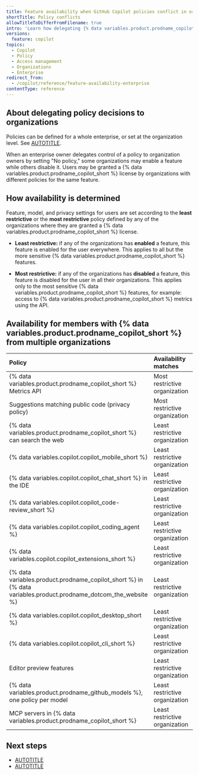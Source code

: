 ```yaml
---
title: Feature availability when GitHub Copilot policies conflict in organizations
shortTitle: Policy conflicts
allowTitleToDifferFromFilename: true
intro: 'Learn how delegating {% data variables.product.prodname_copilot_short %} policy decisions to organizations affects users granted a license by organizations with different policies.'
versions:
  feature: copilot
topics:
  - Copilot
  - Policy
  - Access management
  - Organizations
  - Enterprise
redirect_from:
  - /copilot/reference/feature-availability-enterprise
contentType: reference
---
```


## About delegating policy decisions to organizations

Policies can be defined for a whole enterprise, or set at the organization level. See [AUTOTITLE](/copilot/concepts/policies).

When an enterprise owner delegates control of a policy to organization owners by setting "No policy," some organizations may enable a feature while others disable it. Users may be granted a {% data variables.product.prodname_copilot_short %} license by organizations with different policies for the same feature.

## How availability is determined

Feature, model, and privacy settings for users are set according to the **least restrictive** or the **most restrictive** policy defined by any of the organizations where they are granted a {% data variables.product.prodname_copilot_short %} license.

* **Least restrictive:** if any of the organizations has **enabled** a feature, this feature is enabled for the user everywhere. This applies to all but the more sensitive {% data variables.product.prodname_copilot_short %} features.

* **Most restrictive:** if any of the organizations has **disabled** a feature, this feature is disabled for the user in all their organizations. This applies only to the most sensitive {% data variables.product.prodname_copilot_short %} features, for example: access to {% data variables.product.prodname_copilot_short %} metrics using the API.

## Availability for members with {% data variables.product.prodname_copilot_short %} from multiple organizations

<!--The table below uses the following sort order:
    1. Policies with "Most restrictive" at the top in alphabetic order.
    2. Follow with remaining policies in alphabetic order.-->

| Policy | Availability matches | More information |
| :---- | :---- | :---- |
| {% data variables.product.prodname_copilot_short %} Metrics API | Most restrictive organization | [AUTOTITLE](/rest/copilot/copilot-metrics) |
| Suggestions matching public code (privacy policy) | Most restrictive organization | [AUTOTITLE](/copilot/concepts/completions/code-suggestions) |
| {% data variables.product.prodname_copilot_short %} can search the web | Least restrictive organization | [AUTOTITLE](/copilot/responsible-use/chat-in-github#leveraging-a-web-search-to-answer-a-question) |
| {% data variables.copilot.copilot_mobile_short %} | Least restrictive organization | [AUTOTITLE](/copilot/responsible-use/chat-in-github-mobile) |
| {% data variables.copilot.copilot_chat_short %} in the IDE | Least restrictive organization | [AUTOTITLE](/copilot/responsible-use/chat-in-your-ide) |
| {% data variables.copilot.copilot_code-review_short %} | Least restrictive organization | [AUTOTITLE](/copilot/responsible-use/code-review) |
| {% data variables.copilot.copilot_coding_agent %} | Least restrictive organization | [AUTOTITLE](/copilot/responsible-use/copilot-coding-agent) |
| {% data variables.copilot.copilot_extensions_short %} | Least restrictive organization | [AUTOTITLE](/copilot/concepts/copilot-extensions/about-copilot-extensions) |
| {% data variables.product.prodname_copilot_short %} in {% data variables.product.prodname_dotcom_the_website %} | Least restrictive organization | [AUTOTITLE](/copilot/responsible-use/chat-in-github) |
| {% data variables.copilot.copilot_desktop_short %} | Least restrictive organization | [AUTOTITLE](/copilot/responsible-use/copilot-in-github-desktop) |
| {% data variables.copilot.copilot_cli_short %} | Least restrictive organization | [AUTOTITLE](/copilot/responsible-use/copilot-cli) |
| Editor preview features | Least restrictive organization | [AUTOTITLE](/free-pro-team@latest/site-policy/github-terms/github-pre-release-license-terms) |
| {% data variables.product.prodname_github_models %}, one policy per model | Least restrictive organization | [AUTOTITLE](/github-models/github-models-at-scale/manage-models-at-scale) |
| MCP servers in {% data variables.product.prodname_copilot_short %} | Least restrictive organization | [AUTOTITLE](/copilot/using-github-copilot/coding-agent/extending-copilot-coding-agent-with-mcp) |

## Next steps

* [AUTOTITLE](/copilot/how-tos/administer/organizations/managing-policies-for-copilot-in-your-organization)
* [AUTOTITLE](/copilot/how-tos/administer/enterprises/managing-policies-and-features-for-copilot-in-your-enterprise)
